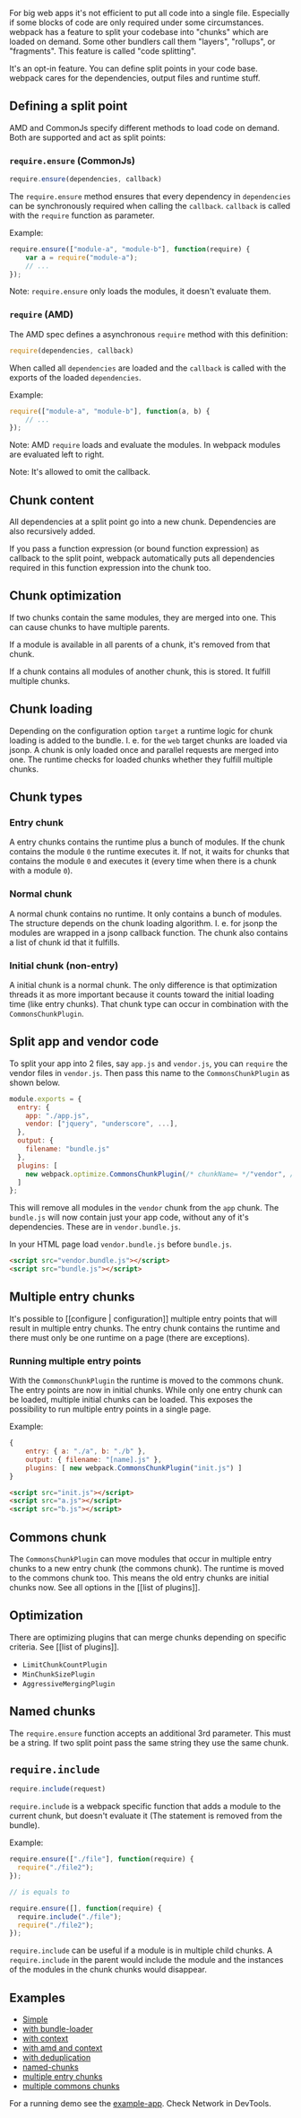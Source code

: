 For big web apps it's not efficient to put all code into a single file.
Especially if some blocks of code are only required under some circumstances.
webpack has a feature to split your codebase into "chunks" which are loaded on demand. Some other bundlers call them "layers", "rollups", or "fragments". This feature is called "code splitting". 

It's an opt-in feature. You can define split points in your code base. webpack cares for the dependencies, output files and runtime stuff.



## Defining a split point

AMD and CommonJs specify different methods to load code on demand. Both are supported and act as split points:

### `require.ensure` (CommonJs)

``` javascript
require.ensure(dependencies, callback)
```

The `require.ensure` method ensures that every dependency in `dependencies` can be synchronously required when calling the `callback`. `callback` is called with the `require` function as parameter.

Example:

``` javascript
require.ensure(["module-a", "module-b"], function(require) {
	var a = require("module-a");
	// ...
});
```

Note: `require.ensure` only loads the modules, it doesn't evaluate them.

### `require` (AMD)

The AMD spec defines a asynchronous `require` method with this definition:

``` javascript
require(dependencies, callback)
```

When called all `dependencies` are loaded and the `callback` is called with the exports of the loaded `dependencies`.

Example:

``` javascript
require(["module-a", "module-b"], function(a, b) {
	// ...
});
```

Note: AMD `require` loads and evaluate the modules. In webpack modules are evaluated left to right.

Note: It's allowed to omit the callback.



## Chunk content

All dependencies at a split point go into a new chunk. Dependencies are also recursively added.

If you pass a function expression (or bound function expression) as callback to the split point, webpack automatically puts all dependencies required in this function expression into the chunk too.



## Chunk optimization

If two chunks contain the same modules, they are merged into one. This can cause chunks to have multiple parents.

If a module is available in all parents of a chunk, it's removed from that chunk.

If a chunk contains all modules of another chunk, this is stored. It fulfill multiple chunks.



## Chunk loading

Depending on the configuration option `target` a runtime logic for chunk loading is added to the bundle. I. e. for the `web` target chunks are loaded via jsonp. A chunk is only loaded once and parallel requests are merged into one. The runtime checks for loaded chunks whether they fulfill multiple chunks.



## Chunk types

### Entry chunk

A entry chunks contains the runtime plus a bunch of modules. If the chunk contains the module `0` the runtime executes it. If not, it waits for chunks that contains the module `0` and executes it (every time when there is a chunk with a module `0`).

### Normal chunk

A normal chunk contains no runtime. It only contains a bunch of modules. The structure depends on the chunk loading algorithm. I. e. for jsonp the modules are wrapped in a jsonp callback function. The chunk also contains a list of chunk id that it fulfills.

### Initial chunk (non-entry)

A initial chunk is a normal chunk. The only difference is that optimization threads it as more important because it counts toward the initial loading time (like entry chunks). That chunk type can occur in combination with the `CommonsChunkPlugin`.



## Split app and vendor code

To split your app into 2 files, say `app.js` and `vendor.js`, you can `require` the vendor files in `vendor.js`. Then pass this name to the `CommonsChunkPlugin` as shown below.

``` javascript
module.exports = {
  entry: {
    app: "./app.js",
    vendor: ["jquery", "underscore", ...],
  },
  output: {
    filename: "bundle.js"
  },
  plugins: [
    new webpack.optimize.CommonsChunkPlugin(/* chunkName= */"vendor", /* filename= */"vendor.bundle.js")
  ]
};
```

This will remove all modules in the `vendor` chunk from the `app` chunk. The `bundle.js` will now contain just your app code, without any of it's dependencies. These are in `vendor.bundle.js`.

In your HTML page load `vendor.bundle.js` before `bundle.js`.

``` html
<script src="vendor.bundle.js"></script>
<script src="bundle.js"></script>
```



## Multiple entry chunks

It's possible to [[configure | configuration]] multiple entry points that will result in multiple entry chunks. The entry chunk contains the runtime and there must only be one runtime on a page (there are exceptions).

### Running multiple entry points

With the `CommonsChunkPlugin` the runtime is moved to the commons chunk. The entry points are now in initial chunks. While only one entry chunk can be loaded, multiple initial chunks can be loaded. This exposes the possibility to run multiple entry points in a single page.

Example:

``` javascript
{
	entry: { a: "./a", b: "./b" },
	output: { filename: "[name].js" },
	plugins: [ new webpack.CommonsChunkPlugin("init.js") ]
}
```

``` html
<script src="init.js"></script>
<script src="a.js"></script>
<script src="b.js"></script>
```



## Commons chunk

The `CommonsChunkPlugin` can move modules that occur in multiple entry chunks to a new entry chunk (the commons chunk). The runtime is moved to the commons chunk too. This means the old entry chunks are initial chunks now. See all options in the [[list of plugins]].



## Optimization 

There are optimizing plugins that can merge chunks depending on specific criteria. See [[list of plugins]].

* `LimitChunkCountPlugin`
* `MinChunkSizePlugin`
* `AggressiveMergingPlugin`



## Named chunks

The `require.ensure` function accepts an additional 3rd parameter. This must be a string. If two split point pass the same string they use the same chunk.



## `require.include`

``` javascript
require.include(request)
```

`require.include` is a webpack specific function that adds a module to the current chunk, but doesn't evaluate it (The statement is removed from the bundle).

Example:

``` javascript
require.ensure(["./file"], function(require) {
  require("./file2");
});

// is equals to

require.ensure([], function(require) {
  require.include("./file");
  require("./file2");
});
```

`require.include` can be useful if a module is in multiple child chunks. A `require.include` in the parent would include the module and the instances of the modules in the chunk chunks would disappear.



## Examples

* [Simple](https://github.com/webpack/webpack/tree/master/examples/code-splitting)
* [with bundle-loader](https://github.com/webpack/webpack/tree/master/examples/code-splitting-bundle-loader)
* [with context](https://github.com/webpack/webpack/tree/master/examples/code-splitted-require.context)
* [with amd and context](https://github.com/webpack/webpack/tree/master/examples/code-splitted-require.context-amd)
* [with deduplication](https://github.com/webpack/webpack/tree/master/examples/code-splitted-dedupe)
* [named-chunks](https://github.com/webpack/webpack/tree/master/examples/named-chunks)
* [multiple entry chunks](https://github.com/webpack/webpack/tree/master/examples/multiple-entry-points)
* [multiple commons chunks](https://github.com/webpack/webpack/tree/master/examples/multiple-commons-chunks)

For a running demo see the [example-app](http://webpack.github.io/example-app/). Check Network in DevTools.
